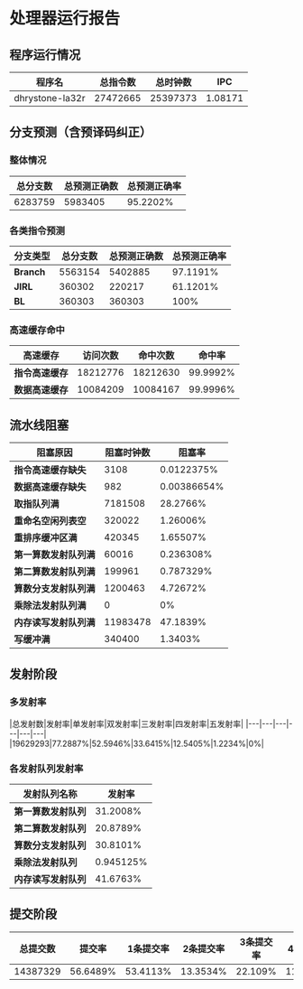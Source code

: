 # 处理器运行报告
## 程序运行情况
|程序名|总指令数|总时钟数|IPC|
|---|---|---|---|
|dhrystone-la32r|27472665|25397373|1.08171|

## 分支预测（含预译码纠正）
### 整体情况
|总分支数|总预测正确数|总预测正确率|
|---|---|---|
|6283759|5983405|95.2202%|

### 各类指令预测
|分支类型|总分支数|总预测正确数|总预测正确率|
|---|---|---|---|
|**Branch**| 5563154 | 5402885 | 97.1191%|
|**JIRL**| 360302 | 220217 | 61.1201%|
|**BL**| 360303 | 360303 | 100%|

### 高速缓存命中
|高速缓存|访问次数|命中次数|命中率|
|---|---|---|---|
|**指令高速缓存**| 18212776 | 18212630 | 99.9992%|
|**数据高速缓存**| 10084209 | 10084167 | 99.9996%|
## 流水线阻塞
|阻塞原因|阻塞时钟数|阻塞率|
|---|---|---|
|**指令高速缓存缺失**| 3108 | 0.0122375%|
|**数据高速缓存缺失**| 982 | 0.00386654%|
|**取指队列满**| 7181508 | 28.2766%|
|**重命名空闲列表空**|320022 | 1.26006%|
|**重排序缓冲区满**|420345 | 1.65507%|
|**第一算数发射队列满**|60016 | 0.236308%|
|**第二算数发射队列满**|199961 | 0.787329%|
|**算数分支发射队列满**|1200463 | 4.72672%|
|**乘除法发射队列满**|0 | 0%|
|**内存读写发射队列满**|11983478 | 47.1839%|
|**写缓冲满**|340400 | 1.3403%|

## 发射阶段
### 多发射率
|总发射数|发射率|单发射率|双发射率|三发射率|四发射率|五发射率|
|---|---|---|---|---|---|
|19629293|77.2887%|52.5946%|33.6415%|12.5405%|1.2234%|0%|

### 各发射队列发射率
|发射队列名称|发射率|
|---|---|
|**第一算数发射队列**|31.2008%|
|**第二算数发射队列**|20.8789%|
|**算数分支发射队列**|30.8101%|
|**乘除法发射队列**|0.945125%|
|**内存读写发射队列**|41.6763%|

## 提交阶段
|总提交数|提交率|1条提交率|2条提交率|3条提交率|4条提交率|
|---|---|---|---|---|---|
|14387329|56.6489%|53.4113%|13.3534%|22.109%|11.1263%|

